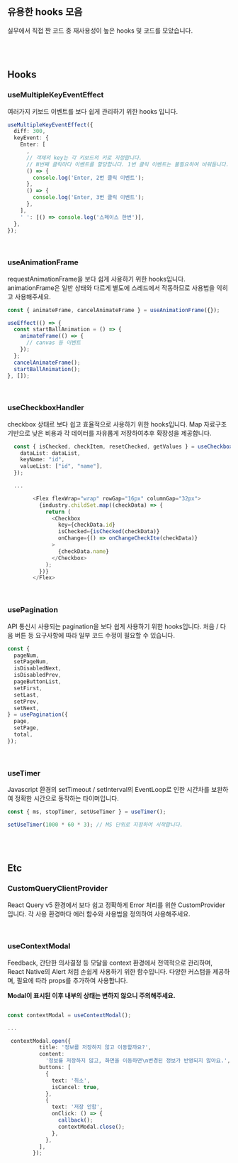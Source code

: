 ## 유용한 hooks 모음

실무에서 직접 짠 코드 중 재사용성이 높은 hooks 및 코드를 모았습니다.

<br />
<br />

## Hooks

### useMultipleKeyEventEffect

여러가지 키보드 이벤트를 보다 쉽게 관리하기 위한 hooks 입니다.

```ts
useMultipleKeyEventEffect({
  diff: 300,
  keyEvent: {
    Enter: [
      ,
      // 객체의 key는 각 키보드의 키로 지정합니다.
      // N번째 클릭마다 이벤트를 할당합니다. 1번 클릭 이벤트는 불필요하여 비워둡니다.
      () => {
        console.log('Enter, 2번 클릭 이벤트');
      },
      () => {
        console.log('Enter, 3번 클릭 이벤트');
      },
    ],
    ' ': [() => console.log('스페이스 한번')],
  },
});
```

<br />

### useAnimationFrame

requestAnimationFrame을 보다 쉽게 사용하기 위한 hooks입니다.
animationFrame은 일반 상태와 다르게 별도에 스레드에서 작동하므로 사용법을 익히고 사용해주세요.

```ts
const { animateFrame, cancelAnimateFrame } = useAnimationFrame({});

useEffect(() => {
  const startBallAnimation = () => {
    animateFrame(() => {
      // canvas 등 이벤트
    });
  };
  cancelAnimateFrame();
  startBallAnimation();
}, []);
```

<br />

### useCheckboxHandler

checkbox 상태르 보다 쉽고 효율적으로 사용하기 위한 hooks입니다.
Map 자료구조 기반으로 낮은 비용과 각 데이터를 자유롭게 저장하여추후 확장성을 제공합니다.

```ts
  const { isChecked, checkItem, resetChecked, getValues } = useCheckboxHandler({
    dataList: dataList,
    keyName: "id",
    valueList: ["id", "name"],
  });

  ...

        <Flex flexWrap="wrap" rowGap="16px" columnGap="32px">
          {industry.childSet.map((checkData) => {
            return (
              <Checkbox
                key={checkData.id}
                isChecked={isChecked(checkData)}
                onChange={() => onChangeCheckIte(checkData)}
              >
                {checkData.name}
              </Checkbox>
            );
          })}
        </Flex>

```

<br />

### usePagination

API 통신시 사용되는 pagination을 보다 쉽게 사용하기 위한 hooks입니다.
처음 / 다음 버튼 등 요구사항에 따라 일부 코드 수정이 필요할 수 있습니다.

```ts
const {
  pageNum,
  setPageNum,
  isDisabledNext,
  isDisabledPrev,
  pageButtonList,
  setFirst,
  setLast,
  setPrev,
  setNext,
} = usePagination({
  page,
  setPage,
  total,
});
```

<br />

### useTimer

Javascript 환경의 setTimeout / setInterval의 EventLoop로 인한 시간차를 보완하여 정확한 시간으로 동작하는 타이머입니다.

```ts
const { ms, stopTimer, setUseTimer } = useTimer();

setUseTimer(1000 * 60 * 3); // MS 단위로 지정하여 시작합니다.
```

<br />
<br />

## Etc

### CustomQueryClientProvider

React Query v5 환경에서 보다 쉽고 정확하게 Error 처리를 위한 CustomProvider 입니다.
각 사용 환경마다 에러 함수와 사용법을 정의하여 사용해주세요.

<br />

### useContextModal

Feedback, 간단한 의사결정 등 모달을 context 환경에서 전역적으로 관리하며, React Native의 Alert 처럼 손쉽게 사용하기 위한 함수입니다.
다양한 커스텀을 제공하며, 필요에 따라 props를 추가하여 사용합니다.

**Modal이 표시된 이후 내부의 상태는 변하지 않으니 주의해주세요.**

```ts

const contextModal = useContextModal();

...

 contextModal.open({
          title: '정보를 저장하지 않고 이동할까요?',
          content:
            '정보를 저장하지 않고, 화면을 이동하면\n변경된 정보가 반영되지 않아요.',
          buttons: [
            {
              text: '취소',
              isCancel: true,
            },
            {
              text: '저장 안함',
              onClick: () => {
                callback();
                contextModal.close();
              },
            },
          ],
        });

```
